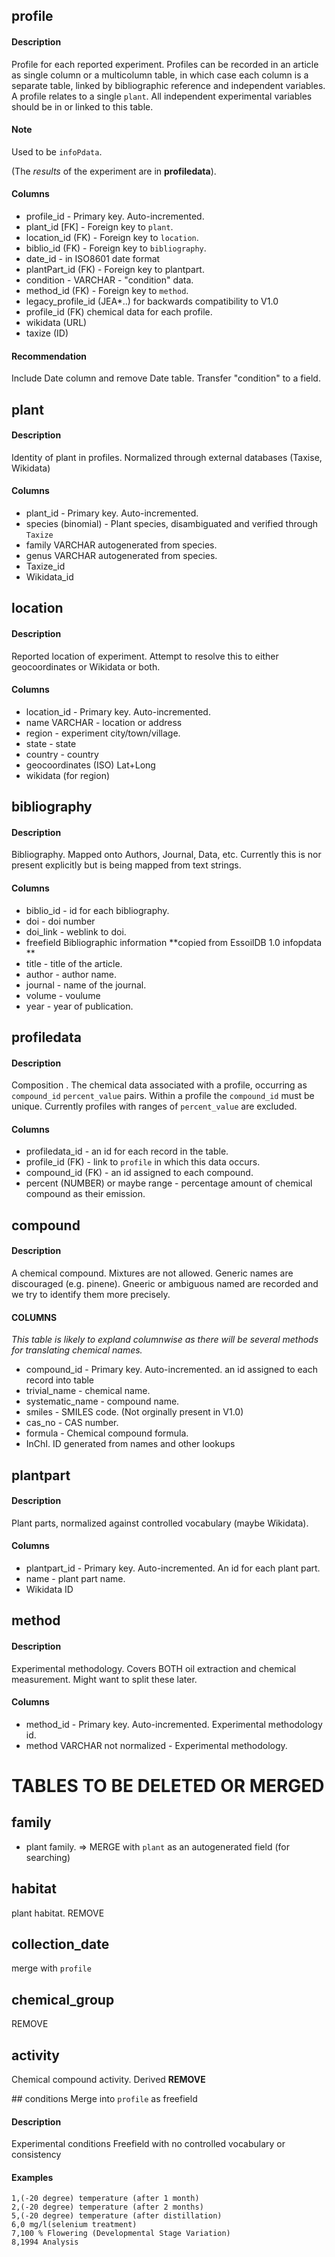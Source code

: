 
## profile

#### Description 
Profile for each reported experiment. Profiles can be recorded in an article as single column or a multicolumn table, 
in which case each column is a separate table, linked by bibliographic reference and independent variables. A profile 
relates to a single `plant`. All independent experimental variables should be in or linked to this table.

#### Note
Used to be `infoPdata`.

(The *results* of the experiment are in **profiledata**). 

#### Columns

- profile_id - Primary key. Auto-incremented.
- plant_id [FK] - Foreign key to `plant`. 
- location_id (FK) - Foreign key to `location`.
- biblio_id (FK) - Foreign key to `bibliography`.
- date_id - in ISO8601 date format
- plantPart_id (FK) - Foreign key to plantpart. 
- condition - VARCHAR - "condition" data.  
- method_id (FK) - Foreign key to `method`. 
- legacy_profile_id (JEA*..) for backwards compatibility to V1.0
- profile_id (FK) chemical data for each profile.
- wikidata (URL)
- taxize (ID)

#### Recommendation
Include Date column and remove Date table.
Transfer "condition" to a field.



## plant

#### Description

Identity of plant in profiles. Normalized through external databases (Taxise, Wikidata)

#### Columns

- plant_id - Primary key. Auto-incremented.
- species (binomial) - Plant species, disambiguated and verified through `Taxize`
- family VARCHAR autogenerated from species. 
- genus VARCHAR autogenerated from species.
- Taxize_id
- Wikidata_id



## location
#### Description
Reported location of experiment. Attempt to resolve this to either geocoordinates or Wikidata or both.

#### Columns

- location_id - Primary key. Auto-incremented.
- name VARCHAR - location or address
- region - experiment city/town/village.
- state - state
- country - country
- geocoordinates (ISO) Lat+Long
- wikidata (for region)

## bibliography
#### Description
Bibliography. Mapped onto Authors, Journal, Data, etc.
Currently this is nor present explicitly but is being mapped from text strings.

#### Columns

- biblio_id - id for each bibliography.
- doi - doi number
- doi_link - weblink to doi.
- freefield Bibliographic information **copied from EssoilDB 1.0 infopdata **
- title - title of the article.
- author - author name.
- journal - name of the journal.
- volume - voulume
- year - year of publication.


## profiledata
#### Description 
Composition . The chemical data associated with a profile, occurring as `compound_id` `percent_value` pairs.
Within a profile the `compound_id` must be unique.
Currently profiles with ranges of `percent_value` are excluded.

#### Columns

- profiledata_id - an id for each record in the table.
- profile_id (FK) - link to `profile` in which this data occurs.
- compound_id (FK) - an id assigned to each compound.
- percent (NUMBER) or maybe range - percentage amount of chemical compound as their emission.

## compound

#### Description 
A chemical compound.
Mixtures are not allowed. Generic names are discouraged (e.g. pinene). Gneeric or ambiguous named are recorded 
and we try to identify them more precisely.

#### COLUMNS
*This table is likely to expland columnwise as there will be several methods for translating chemical names.*

- compound_id - Primary key. Auto-incremented. an id assigned to each record into table
- trivial_name - chemical name.
- systematic_name - compound name.
- smiles - SMILES code. (Not orginally present in V1.0)
- cas_no - CAS number.
- formula - Chemical compound formula.
- InChI. ID generated from names and other lookups

## plantpart
#### Description
Plant parts, normalized against controlled vocabulary (maybe Wikidata).

#### Columns
- plantpart_id - Primary key. Auto-incremented. An id for each plant part.
- name - plant part name.
- Wikidata ID


## method
#### Description 
Experimental methodology.
Covers BOTH oil extraction and chemical measurement. Might want to split these later.

#### Columns

- method_id - Primary key. Auto-incremented. Experimental methodology id.
- method VARCHAR not normalized - Experimental methodology.

# TABLES TO BE DELETED OR MERGED

## family
- plant family. => MERGE with `plant` as an autogenerated field (for searching)

## habitat 
plant habitat. REMOVE

## collection_date
merge with `profile`

## chemical_group
REMOVE

## activity
Chemical compound activity. Derived **REMOVE**

## conditions 
Merge into `profile` as freefield

#### Description
Experimental conditions
Freefield with no controlled vocabulary or consistency

#### Examples
```
1,(-20 degree) temperature (after 1 month)
2,(-20 degree) temperature (after 2 months)
5,(-20 degree) temperature (after distillation)
6,0 mg/l(selenium treatment)
7,100 % Flowering (Developmental Stage Variation)
8,1994 Analysis
```




